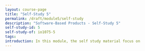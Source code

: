 ```yaml
---
layout: course-page
title: "Self-Study 5"
permalink: /draft/module5/self-study
description: "Software-Based Products - Self-Study 5"
self-study-id: 5
self-study-of: io1075-5
tags:
introduction: In this module, the self study material focus on
---
```

